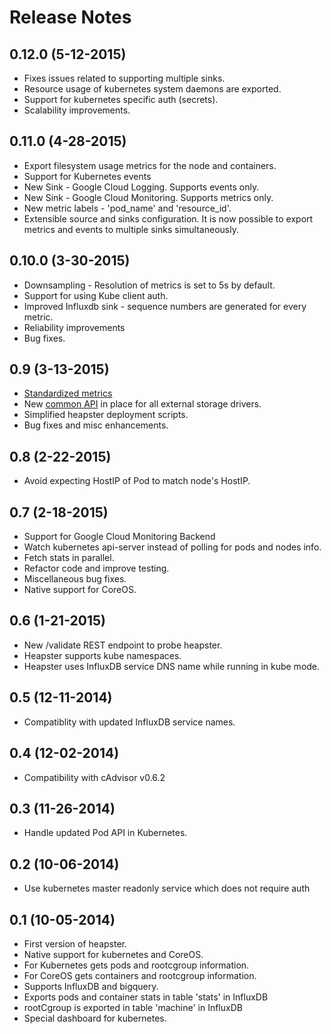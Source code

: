 # Release Notes

## 0.12.0 (5-12-2015)
- Fixes issues related to supporting multiple sinks.
- Resource usage of kubernetes system daemons are exported.
- Support for kubernetes specific auth (secrets).
- Scalability improvements.

## 0.11.0 (4-28-2015)
- Export filesystem usage metrics for the node and containers.
- Support for Kubernetes events
- New Sink - Google Cloud Logging. Supports events only.
- New Sink - Google Cloud Monitoring. Supports metrics only.
- New metric labels - 'pod_name' and 'resource_id'.
- Extensible source and sinks configuration. It is now possible to export metrics and events to multiple sinks simultaneously.

## 0.10.0 (3-30-2015)
- Downsampling - Resolution of metrics is set to 5s by default.
- Support for using Kube client auth.
- Improved Influxdb sink - sequence numbers are generated for every metric.
- Reliability improvements
- Bug fixes.

## 0.9 (3-13-2015)
- [Standardized metrics](sinks/api/supported_metrics.go)
- New [common API](sinks/api/types.go) in place for all external storage drivers.
- Simplified heapster deployment scripts.
- Bug fixes and misc enhancements.

## 0.8 (2-22-2015)
- Avoid expecting HostIP of Pod to match node's HostIP. 

## 0.7 (2-18-2015)
- Support for Google Cloud Monitoring Backend
- Watch kubernetes api-server instead of polling for pods and nodes info.
- Fetch stats in parallel.
- Refactor code and improve testing.
- Miscellaneous bug fixes.
- Native support for CoreOS.

## 0.6 (1-21-2015)
- New /validate REST endpoint to probe heapster.
- Heapster supports kube namespaces.
- Heapster uses InfluxDB service DNS name while running in kube mode.

## 0.5 (12-11-2014)
- Compatiblity with updated InfluxDB service names.

## 0.4 (12-02-2014)
- Compatibility with cAdvisor v0.6.2

## 0.3 (11-26-2014)
- Handle updated Pod API in Kubernetes.

## 0.2 (10-06-2014)
- Use kubernetes master readonly service which does not require auth

## 0.1 (10-05-2014)
- First version of heapster.
- Native support for kubernetes and CoreOS.
- For Kubernetes gets pods and rootcgroup information.
- For CoreOS gets containers and rootcgroup information.
- Supports InfluxDB and bigquery.
- Exports pods and container stats in table 'stats' in InfluxDB
- rootCgroup is exported in table 'machine' in InfluxDB
- Special dashboard for kubernetes.